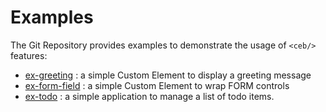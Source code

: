 # Examples

The Git Repository provides examples to demonstrate the usage of `<ceb/>` features:

- [ex-greeting](ex-greeting.md) : a simple Custom Element to display a greeting message
- [ex-form-field](ex-form-field.md) : a simple Custom Element to wrap FORM controls
- [ex-todo](ex-todo.md) : a simple application to manage a list of todo items.
